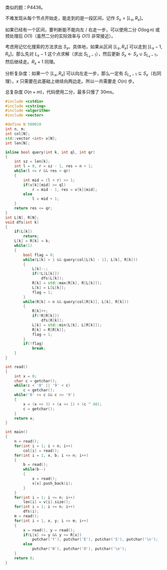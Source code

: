类似的题：P4436。

不难发现从每个节点开始走，能走到的是一段区间，记作 $S_x=[L_x,R_x]$。

如果已经有一个区间，要判断能不能向左 / 右走一步，可以使用二分 $O(\log n)$ 或预处理后 $O(1)$（虽然二分的实际效率与 $O(1)$ 非常接近）。

考虑用记忆化搜索的方法求出 $S_x$。具体地，如果从区间 $[L_x,R_x]$ 可以走到 $[L_x-1,R_x]$，那么先对 $L_x-1$ 这个点求解（求出 $S_{L_x-1}$），然后更新 $S_x\leftarrow S_x\cup S_{L_x-1}$，然后继续走。$R_x+1$ 同理。

分析复杂度：如果一个 $[L_x,R_x]$ 可以向左走一步，那么一定有 $S_{L_x-1}\subseteq S_x$（右同理）。$x$ 只需要在此基础上继续向两边走。所以一共需要走 $O(n)$ 步。

总复杂度 $O(n+m)$，代码使用二分，最多只慢了 30ms。

```cpp
#include <cstdio>
#include <cstring>
#include <algorithm>
#include <vector>

#define N 500010
int n, m;
int col[N];
std::vector <int> v[N];
int len[N];

inline bool query(int k, int ql, int qr)
{
	int sz = len[k];
	int l = 0, r = sz - 1, res = n + 1;
	while(l <= r && res > qr)
	{
		int mid = (l + r) >> 1;
		if(v[k][mid] >= ql)
			r = mid - 1, res = v[k][mid];
		else
			l = mid + 1;
	}
	return res <= qr;
}
int L[N], R[N];
void dfs(int k)
{
	if(L[k])
		return;
	L[k] = R[k] = k;
	while(1)
	{
		bool flag = 0;
		while(L[k] > 1 && query(col[L[k] - 1], L[k], R[k]))
		{
			L[k]--;
			if(!L[L[k]])
				dfs(L[k]);
			R[k] = std::max(R[k], R[L[k]]);
			L[k] = L[L[k]];
			flag = 1;
		}
		while(R[k] < n && query(col[R[k]], L[k], R[k]))
		{
			R[k]++;
			if(!R[R[k]])
				dfs(R[k]);
			L[k] = std::min(L[k], L[R[k]]);
			R[k] = R[R[k]];
			flag = 1;
		}
		if(!flag)
			break;
	}
}

int read()
{
	int x = 0;
	char c = getchar();
	while(c < '0' || '9' < c)
		c = getchar();
	while('0' <= c && c <= '9')
	{
		x = (x << 3) + (x << 1) + (c ^ 48);
		c = getchar();
	}
	return x;
}

int main()
{
	n = read();
	for(int i = 1; i < n; i++)
		col[i] = read();
	for(int i = 1, x, b; i <= n; i++)
	{
		b = read();
		while(b--)
		{
			x = read();
			v[x].push_back(i);
		}
	}
	for(int i = 1; i <= n; i++)
		len[i] = v[i].size();
	for(int i = 1; i <= n; i++)
		dfs(i);
	m = read();
	for(int i = 1, x, y; i <= m; i++)
	{
		x = read(), y = read();
		if(L[x] <= y && y <= R[x])
			putchar('Y'), putchar('E'), putchar('S'), putchar('\n');
		else
			putchar('N'), putchar('O'), putchar('\n');
	}
	return 0;
}

```